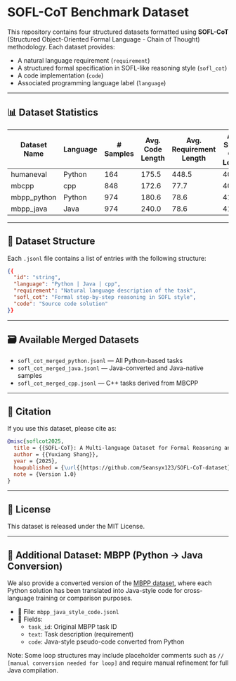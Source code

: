 # SOFL-CoT Benchmark Dataset

This repository contains four structured datasets formatted using **SOFL-CoT** (Structured Object-Oriented Formal Language - Chain of Thought) methodology. Each dataset provides:

- A natural language requirement (`requirement`)
- A structured formal specification in SOFL-like reasoning style (`sofl_cot`)
- A code implementation (`code`)
- Associated programming language label (`language`)

---

## 📊 Dataset Statistics

| Dataset Name | Language | # Samples | Avg. Code Length | Avg. Requirement Length | Avg. SOFL-CoT Length |
|--------------|----------|-----------|------------------|--------------------------|-----------------------|
| humaneval | Python | 164 | 175.5 | 448.5 | 409.3 |
| mbcpp | cpp | 848 | 172.6 | 77.7 | 403.5 |
| mbpp_python | Python | 974 | 180.6 | 78.6 | 413.7 |
| mbpp_java | Java | 974 | 240.0 | 78.6 | 414.1 |


---

## 📁 Dataset Structure

Each `.jsonl` file contains a list of entries with the following structure:

```json
{{
  "id": "string",
  "language": "Python | Java | cpp",
  "requirement": "Natural language description of the task",
  "sofl_cot": "Formal step-by-step reasoning in SOFL style",
  "code": "Source code solution"
}}
```

---

## 🗃️ Available Merged Datasets

- `sofl_cot_merged_python.jsonl` — All Python-based tasks  
- `sofl_cot_merged_java.jsonl` — Java-converted and Java-native samples  
- `sofl_cot_merged_cpp.jsonl` — C++ tasks derived from MBCPP  

---

## 📜 Citation

If you use this dataset, please cite as:

```bibtex
@misc{soflcot2025,
  title = {{SOFL-CoT}: A Multi-language Dataset for Formal Reasoning and Code Generation},
  author = {{Yuxiang Shang}},
  year = {2025},
  howpublished = {\url{{https://github.com/Seansyx123/SOFL-CoT-dataset}}},
  note = {Version 1.0}
}
```

---

## 🔗 License

This dataset is released under the MIT License.



---

## 🔄 Additional Dataset: MBPP (Python → Java Conversion)

We also provide a converted version of the [MBPP dataset](https://github.com/google-research/google-research/tree/master/mbpp), where each Python solution has been translated into Java-style code for cross-language training or comparison purposes.

- 📁 File: `mbpp_java_style_code.jsonl`
- 🧾 Fields:
  - `task_id`: Original MBPP task ID
  - `text`: Task description (requirement)
  - `code`: Java-style pseudo-code converted from Python

Note: Some loop structures may include placeholder comments such as `// [manual conversion needed for loop]` and require manual refinement for full Java compilation.

